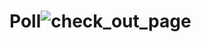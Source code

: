 # Poll![check_out_page](https://user-images.githubusercontent.com/31179719/118098426-854f7780-b3f1-11eb-9610-8cca7f580232.PNG)
